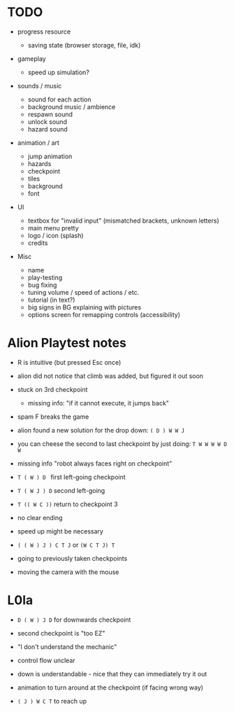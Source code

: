 # TODO

- progress resource
    - saving state (browser storage, file, idk)
- gameplay
    - speed up simulation?

- sounds / music
    - sound for each action
    - background music / ambience
    - respawn sound
    - unlock sound
    - hazard sound
- animation / art
    - jump animation
    - hazards
    - checkpoint
    - tiles
    - background
    - font
- UI
    - textbox for "invalid input" (mismatched brackets, unknown letters)
    - main menu pretty
    - logo / icon (splash)
    - credits
- Misc
    - name
    - play-testing
    - bug fixing
    - tuning volume / speed of actions / etc.
    - tutorial (in text?)
    - big signs in BG explaining with pictures
    - options screen for remapping controls (accessibility)

# Alion Playtest notes

- R is intuitive (but pressed Esc once)
- alion did not notice that climb was added, but figured it out soon
- stuck on 3rd checkpoint
    - missing info: "if it cannot execute, it jumps back"
- spam F breaks the game
- alion found a new solution for the drop down: `( D ) W W J` 
- you can cheese the second to last checkpoint by just doing: `T W W W W D W`
- missing info "robot always faces right on checkpoint"

- `T ( W ) D ` first left-going checkpoint
- `T ( W J ) D` second left-going
- `T (( W C ))` return to checkpoint 3
- no clear ending
- speed up might be necessary

- `( ( W ) J ) C T J` or `(W C T J) T`
- going to previously taken checkpoints
- moving the camera with the mouse

# L0la

- `D ( W ) J D` for downwards checkpoint

- second checkpoint is "too EZ"
- "I don't understand the mechanic"

- control flow unclear
- down is understandable - nice that they can immediately try it out

- animation to turn around at the checkpoint (if facing wrong way)

- `( J ) W C T` to reach up
